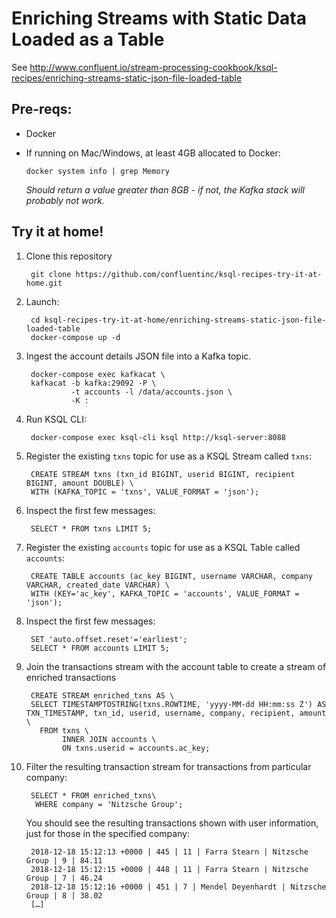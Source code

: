 # Enriching Streams with Static Data Loaded as a Table

See http://www.confluent.io/stream-processing-cookbook/ksql-recipes/enriching-streams-static-json-file-loaded-table

## Pre-reqs: 

* Docker
* If running on Mac/Windows, at least 4GB allocated to Docker: 

      docker system info | grep Memory 

    _Should return a value greater than 8GB - if not, the Kafka stack will probably not work._


## Try it at home!

1. Clone this repository

        git clone https://github.com/confluentinc/ksql-recipes-try-it-at-home.git

2. Launch: 

        cd ksql-recipes-try-it-at-home/enriching-streams-static-json-file-loaded-table
        docker-compose up -d

3. Ingest the account details JSON file into a Kafka topic. 

        docker-compose exec kafkacat \
        kafkacat -b kafka:29092 -P \
                 -t accounts -l /data/accounts.json \
                 -K :

3. Run KSQL CLI:

        docker-compose exec ksql-cli ksql http://ksql-server:8088

6. Register the existing `txns` topic for use as a KSQL Stream called `txns`: 

        CREATE STREAM txns (txn_id BIGINT, userid BIGINT, recipient BIGINT, amount DOUBLE) \
        WITH (KAFKA_TOPIC = 'txns', VALUE_FORMAT = 'json');

5. Inspect the first few messages:

        SELECT * FROM txns LIMIT 5;

4. Register the existing `accounts` topic for use as a KSQL Table called `accounts`: 

        CREATE TABLE accounts (ac_key BIGINT, username VARCHAR, company VARCHAR, created_date VARCHAR) \
        WITH (KEY='ac_key', KAFKA_TOPIC = 'accounts', VALUE_FORMAT = 'json');

5. Inspect the first few messages:

        SET 'auto.offset.reset'='earliest';
        SELECT * FROM accounts LIMIT 5;

4. Join the transactions stream with the account table to create a stream of enriched transactions

        CREATE STREAM enriched_txns AS \
        SELECT TIMESTAMPTOSTRING(txns.ROWTIME, 'yyyy-MM-dd HH:mm:ss Z') AS TXN_TIMESTAMP, txn_id, userid, username, company, recipient, amount \
          FROM txns \
               INNER JOIN accounts \
               ON txns.userid = accounts.ac_key;

5. Filter the resulting transaction stream for transactions from particular company: 

        SELECT * FROM enriched_txns\
         WHERE company = 'Nitzsche Group';

    You should see the resulting transactions shown with user information, just for those in the specified company: 

        2018-12-18 15:12:13 +0000 | 445 | 11 | Farra Stearn | Nitzsche Group | 9 | 84.11
        2018-12-18 15:12:15 +0000 | 448 | 11 | Farra Stearn | Nitzsche Group | 7 | 46.24
        2018-12-18 15:12:16 +0000 | 451 | 7 | Mendel Deyenhardt | Nitzsche Group | 8 | 38.02
        […]